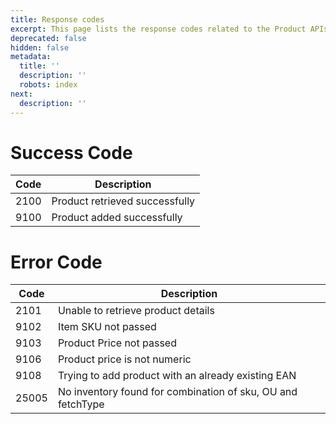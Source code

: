 ```yaml
---
title: Response codes
excerpt: This page lists the response codes related to the Product APIs.
deprecated: false
hidden: false
metadata:
  title: ''
  description: ''
  robots: index
next:
  description: ''
---
```

# Success Code

| Code | Description                    |
| ---- | ------------------------------ |
| 2100 | Product retrieved successfully |
| 9100 | Product added successfully     |

# Error Code

| Code  | Description                                                 |
| ----- | ----------------------------------------------------------- |
| 2101  | Unable to retrieve product details                          |
| 9102  | Item SKU not passed                                         |
| 9103  | Product Price not passed                                    |
| 9106  | Product price is not numeric                                |
| 9108  | Trying to add product with an already existing EAN          |
| 25005 | No inventory found for combination of sku, OU and fetchType |
